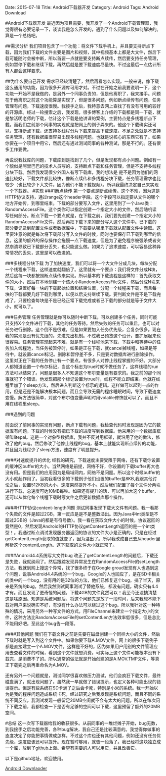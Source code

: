 Date: 2015-07-18
Title: Android下载器开发
Category: Android
Tags: Android Download

#Android下载器开发
最近因为项目需要，我开发了一个Android下载管理器，我觉得很有必要记录一下，谈谈我是怎么开发的，遇到了什么问题以及如何解决的。算是一个总结吧。

##需求分析
我们项目包含了一个功能：将文件下载手机上，并且要支持断点下载，因为我们下载的文件主要是图片和视频，其中视频基本上都是大文件，然后下载可能随时会被中断，所以首要一点就是要支持断点续传，然后要支持任务管理，例如暂停下载和继续下载，再然后就是要下载速度尽量快。不过这最后一点估计所有人都会这样要求。

##为什么要自己开发
需求已经较清楚了，然后再看怎么实现。一般来说，像下载这么通用的功能，因为很多开源库可用才对。不过在开始之前我要说明一下，这个功能一开始不是我做的，是另外一个同事负责的，但是他离职了，我来接手。问题在于他离职之前这个功能算是实现了，但是很多问题，例如断点续传有问题，任务管理有问题，下载速度很慢。我接手之后，我特意去网上查找了有没有可用的较好的开源库。经过一轮搜索之后，我发现，很多博客上介绍的下载都是同一下载，就是黎活明老师的下载，估计这个下载是他讲课的案例，主要特点是多线程断点下载。而我们之前那个同事的实现就是把网上的例子弄来的。他这个下载确实还可以，支持断点下载，还支持多线程分片下载来提高下载速度。不足之处就是不支持任务管理，还有数据库很容易出现多线程问题。也就是说核心的东西它有了。如果你要在一个项目中用它，然后还有通过测试同事的各种测试，那是不行的。还有很多工作要做。
   
   再说说我找库的问题，下载库到是找到了几个，但是发现都有点小问题。例如有一个貌似是阿里巴巴的技术人员写的，支持断点下载和任务管理，但是不支持多线程分块下载。然后我发现很少外国人有写下载库，我的想法是 是不是因为他们的网速比较好，下载文件都比较快，像断点续传和多线程分块下载，任务管理需求也比较少（也比较少下大文件，因为他们不能下载视频）。所以我最终决定自己来实现一个下载器。
#实现
###1断点续传
第一个要点是断点续传。这个不难，因为这是HTTP协议支持，通过range这个header字段。这个字段可以指定要从文件的哪个地方开始传，到哪里结束。下载的部分要写入文件，这里用到了一个Java类：RandomAccessFile。这个类你可以指定创建一个指定大小的文件，然后随机读写任何部分。断点下载一个要点就是，在下载之前，我们要先创建一个指定大小的RandomAccessFile文件，然后再把下载下来的部分写入这个文件中。已下载的部分要记录到配置文件或者数据库中，下载要从哪里下载就从配置文件中读取。这里要注意的就是每次将下载部分写入文件的时候，同时也要保存已下载到哪里的信息。这里的额外的保存操作会拖慢一点下载速度，但是为了避免程序被强杀或者突然崩溃导致已下载部分丢失，也只能这么做。如果为了追求速度，可以容易这种异常情况的丢失，这里是可以改进的。

###多线程分块下载
为了加快速度，我们可以将一个大文件分成几块，每块分配一个线程来下载，这样速度就翻倍了。这里就有一个要点：我们将文件分成N块，然后这每一块都按照断点续传来实现。所以基本的下载流程是这样的：首先获取文件的大小，然后在本地创建一个该大小RandomAccessFile文件，然后分成N块来下载，设置好每一块的下载起始位置和结束位置，分配一个线程来下载，而且每一块的下载都要几好下载到哪里，以便以后支持继续下载。要判断文件是不是下载完成了，只要检查每块是不是已经正常下载完成或者已下载的部分就是等于文件大小，就可以了。

###任务管理
任务管理就是你可以随时中断下载，可以创建多个任务，同时可能只支持X个文件进行下载，其他的任务等待。然后失败的任务可以重启，也可以对任务进行删除。这个倒不是很难，但是如果要加入任务优先级，会复杂很多。现在我的实现是没有优先级的，先进先出机制。不过我已预览这个设计，要扩展起来也很容易。任务管理实现起来不难，就是有一个线程池来下载，下载中和等待中的任务加入线程池，当任务被暂停时，如果是正在下载，就cancel掉线程，如果是等待中，就设置cancel标记。删除和暂停差不多，只是要对数据库进行删除操作。这里对正在下载的任务停止有一个要点。有很多人对停止线程掌握的不好。大部分人都知道设置一个布尔标记，当这个标志为true时就不做任务了，这样线程的run方法可以结束了。问题是很多人不知道这个布尔变量是有要求的。我之前的那个同事就犯了个错误。他发现把那个标记设置为true时，线程不能立即结束。他就在线程里加了个sleep方法，然后进入判断这个标示的逻辑。这样做可以起到一点的作用，但是还是不能解决根本问题，而且会导致无需的程序睡眠时间，导致下载速度变慢。解方法很简单，对这个布尔值变量声明时用volatile修饰就可以了，而且不用在线程里sleep。

###遇到的问题

前面说了前同事的实现有问题，断点下载有问题，我检查代码时发现是因为它的数据库有问题，下载的时候没有把已下载的进度写到数据库。他采用的一个数据库框架叫litepal。这是一个对象型数据库，我并不反对用框架，就沿用了他的做法，修改了他的bug。然后修改了他停止线程的bug，基本上就能实现断点续传的功能，并且因为线程少了sleep方法，速度有了明显提升。

####对速度提升的优化
经我的研究，下载速度主要受限于网络，还有下载你设置的缓冲区buffer的大小。当然网络是前提，网络不好，你设置的下载buffer再大也没有用。但是我们的应用因为是局域网内，网络不是问题。所以这个时候buffer的大小就起作用了。当初我看很多的下载例子他们设置的buffer是8KB,我跟其他讨论之后，设置512KB的大小，速度果然提升不小。然后我们配置了每个文件分两块进行下载，总速度可达10MB每秒。如果还有提升的话，可以再加大这个buffer，还可以从优化每个线程下载时写文件之后更新数据库那个操作。

####HTTP协议content-length问题
测试同事发现下载大文件有问题。我一看那个失败的文件是超过2GB。第一反应是是不是整数溢出。因为Java中int类型是不超过2GB的（Java的都是有符号数）。我一看在获取文件大小的时候，协议返回的竟然是0，然后发现Android的HTTP协议getContentLength返回的是一个int类型！。我通过断点调试发现服务器返回的协议的文件大小是正确的，只是在经过getContentLength获取的值就变了，因为溢出了。所以我改成自己去从header里解析这个contentLength。这下获取的文件大小就正常了。

####Android4.4系统写大文件bug
改正了getContentLength的问题后，下载还是失败，我就纳闷了。然后跟踪发现异常发生在RandomAccessFile的setLength方法。我就到网上搜这个异常，找了很多终于在Google groud发现有人也遇到这个问题，说事Android4.4系统的一个bug。Google的人也回应了，是在SD卡相关的类中的一个bug，没有用的是32位的方法，他们已修复这个bug。搞了半天，原来是系统的bug，然后我然测试同事测试了替他系统，都没有问题，确实只有4.4才有。而且发现了更奇怪的问题，下载4GB的文件竟然可以！我至今还没搞清楚这是啥原因。知道是系统问题后，将这个问题先是放了一段时间，后来我想不能下载对用户来说确实不好，有没有什么办法可以绕过这个bug。所以我针对这一种特殊的情况，采用另外一种写文件的方式，用FileChannel来建立一个指定大小的文件，这种方法比RandomAccessFile的setContentLen方法效率低很多，但是总比不能用好吧。至此这个bug告一段落。

####其他问题
我们在下载文件之前是先要在磁盘创建一个同样大小的文件，然后下载时就是写入到这个文件中。如果你要下载A.MOV文件，网上的很多下载例子都是直接建立一个A.MOV文件。这样是不好的，因为如果用户用别的文件管理应用去查看文件的时候，看到这个文件就想消费，可实际上这个文件可能根本没有下载完，是消费不了的。所以通常的做法就是开始创建的是A.MOV.TMP文件，等真正下载完之后再重命名为A.MOV。

还有另外一个问题就是，测试同学很喜欢做压力测试，他们会疯狂下载文件，最终磁盘满了，就出现问题了。虽然我一早就做了错误提示，也定义各种可能出现的错误提示。但是有些系统在SD卡满了之后会卡死，特别是小米的系统。我一开始以为是我的程序问题造成系统卡死，经过研究之后我发现是系统问题，而且不同的系统不同反应。我测试发现一般留足20MB空间就不会有太大的问题。所以在每次问下下载之前，我都检查一下是否有足够的空间可以下载，这里预留了额外的20MB空间。

#总结
这一次写下载器给我的收获很多。从前同事的一堆烂摊子开始，bug无数，到我接手之后功能完善，各种bug解决，我自己还是比较满意的。我觉得你做事的态度决定了你能把事情做成怎样。不过这个库也还有其他问题，例如还没有任务优先级，速度应该还可以提升。现在暂时够用，就告一段落了。我已经将这块独立成一个库，放到了github上面。希望有需要的人可以用它，并且改善它。

以下是github地址，欢迎使用。

[Android Downlaoder](https://github.com/szuwest/DownloadLib)